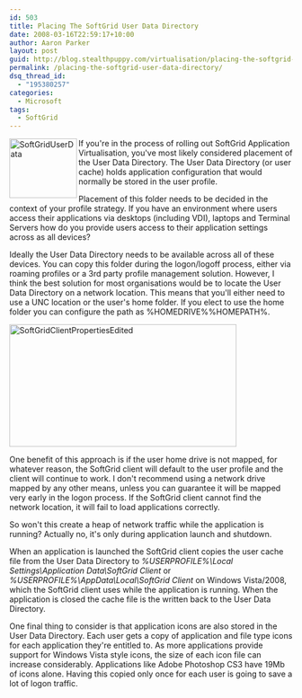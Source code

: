 ```yaml
---
id: 503
title: Placing The SoftGrid User Data Directory
date: 2008-03-16T22:59:17+10:00
author: Aaron Parker
layout: post
guid: http://blog.stealthpuppy.com/virtualisation/placing-the-softgrid-user-data-directory
permalink: /placing-the-softgrid-user-data-directory/
dsq_thread_id:
  - "195380257"
categories:
  - Microsoft
tags:
  - SoftGrid
---
```

<img height="106" width="120" src="{{site.baseurl}}/media/2008/03/softgriduserdata.png" align="left" alt="SoftGridUserData" border="0" /> If you're in the process of rolling out SoftGrid Application Virtualisation, you've most likely considered placement of the User Data Directory. The User Data Directory (or user cache) holds application configuration that would normally be stored in the user profile.

Placement of this folder needs to be decided in the context of your profile strategy. If you have an environment where users access their applications via desktops (including VDI), laptops and Terminal Servers how do you provide users access to their application settings across as all devices?

Ideally the User Data Directory needs to be available across all of these devices. You can copy this folder during the logon/logoff process, either via roaming profiles or a 3rd party profile management solution. However, I think the best solution for most organisations would be to locate the User Data Directory on a network location. This means that you'll either need to use a UNC location or the user's home folder. If you elect to use the home folder you can configure the path as %HOMEDRIVE%%HOMEPATH%.

<img height="218" width="404" src="{{site.baseurl}}/media/2008/03/softgridclientpropertiesedited.png" alt="SoftGridClientPropertiesEdited" border="0" /> 

One benefit of this approach is if the user home drive is not mapped, for whatever reason, the SoftGrid client will default to the user profile and the client will continue to work. I don't recommend using a network drive mapped by any other means, unless you can guarantee it will be mapped very early in the logon process. If the SoftGrid client cannot find the network location, it will fail to load applications correctly.

So won't this create a heap of network traffic while the application is running? Actually no, it's only during application launch and shutdown.

When an application is launched the SoftGrid client copies the user cache file from the User Data Directory to _%USERPROFILE%\Local Settings\Application Data\SoftGrid Client_ or _%USERPROFILE%\AppData\Local\SoftGrid Client_ on Windows Vista/2008, which the SoftGrid client uses while the application is running. When the application is closed the cache file is the written back to the User Data Directory.

One final thing to consider is that application icons are also stored in the User Data Directory. Each user gets a copy of application and file type icons for each application they're entitled to. As more applications provide support for Windows Vista style icons, the size of each icon file can increase considerably. Applications like Adobe Photoshop CS3 have 19Mb of icons alone. Having this copied only once for each user is going to save a lot of logon traffic.